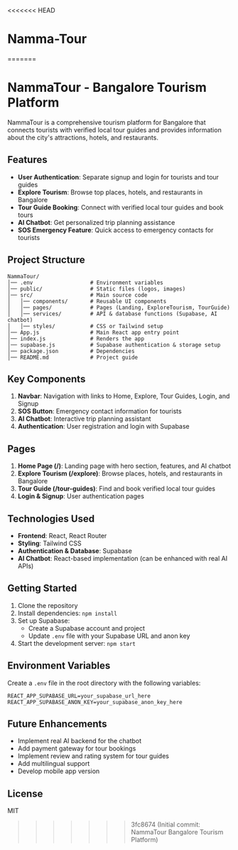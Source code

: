 <<<<<<< HEAD
# Namma-Tour
=======
# NammaTour - Bangalore Tourism Platform

NammaTour is a comprehensive tourism platform for Bangalore that connects tourists with verified local tour guides and provides information about the city's attractions, hotels, and restaurants.

## Features

- **User Authentication**: Separate signup and login for tourists and tour guides
- **Explore Tourism**: Browse top places, hotels, and restaurants in Bangalore
- **Tour Guide Booking**: Connect with verified local tour guides and book tours
- **AI Chatbot**: Get personalized trip planning assistance
- **SOS Emergency Feature**: Quick access to emergency contacts for tourists

## Project Structure

```
NammaTour/
│── .env                  # Environment variables  
│── public/               # Static files (logos, images)  
│── src/                  # Main source code  
│   │── components/       # Reusable UI components  
│   │── pages/            # Pages (Landing, ExploreTourism, TourGuide)  
│   │── services/         # API & database functions (Supabase, AI chatbot)  
│   │── styles/           # CSS or Tailwind setup  
│── App.js                # Main React app entry point  
│── index.js              # Renders the app  
│── supabase.js           # Supabase authentication & storage setup  
│── package.json          # Dependencies  
│── README.md             # Project guide
```

## Key Components

1. **Navbar**: Navigation with links to Home, Explore, Tour Guides, Login, and Signup
2. **SOS Button**: Emergency contact information for tourists
3. **AI Chatbot**: Interactive trip planning assistant
4. **Authentication**: User registration and login with Supabase

## Pages

1. **Home Page (/)**: Landing page with hero section, features, and AI chatbot
2. **Explore Tourism (/explore)**: Browse places, hotels, and restaurants in Bangalore
3. **Tour Guide (/tour-guides)**: Find and book verified local tour guides
4. **Login & Signup**: User authentication pages

## Technologies Used

- **Frontend**: React, React Router
- **Styling**: Tailwind CSS
- **Authentication & Database**: Supabase
- **AI Chatbot**: React-based implementation (can be enhanced with real AI APIs)

## Getting Started

1. Clone the repository
2. Install dependencies: `npm install`
3. Set up Supabase:
   - Create a Supabase account and project
   - Update `.env` file with your Supabase URL and anon key
4. Start the development server: `npm start`

## Environment Variables

Create a `.env` file in the root directory with the following variables:

```
REACT_APP_SUPABASE_URL=your_supabase_url_here
REACT_APP_SUPABASE_ANON_KEY=your_supabase_anon_key_here
```

## Future Enhancements

- Implement real AI backend for the chatbot
- Add payment gateway for tour bookings
- Implement review and rating system for tour guides
- Add multilingual support
- Develop mobile app version

## License

MIT
>>>>>>> 3fc8674 (Initial commit: NammaTour Bangalore Tourism Platform)
